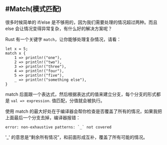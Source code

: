 #Match(模式匹配)
---
很多时候简单的 if/else 是不够用的，因为我们需要处理的情况超过两种。而且 else 会让情况变得异常复杂，有什么好的解决方案呢？

Rust 有一个关键字 `match`，让你能够处理复杂情况，请看：

	let x = 5;
	match x {
    	1 => println!("one"),
    	2 => println!("two"),
    	3 => println!("three"),
    	4 => println!("four"),
    	5 => println!("five"),
    	_ => println!("something else"),
	}

match 后面跟一个表达式，然后根据表达式的值来建立分支，每个分支的形式都是 `val => expression`. 值匹配，分值就会被执行。

使用 match 的最大好处在于编译器会帮你检查是否覆盖了所有的情况，如果我把上面最后一个分支去掉，编译器报错：

	error: non-exhaustive patterns: `_` not covered

'_' 的意思是“剩余所有情况”，和前面形成互补，覆盖了所有可能的情况。